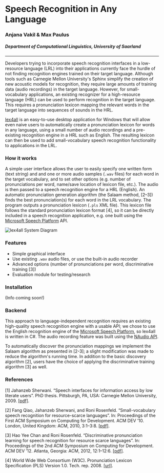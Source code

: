 # Speech Recognition in Any Language

### Anjana Vakil & Max Paulus
##### Department of Computational Linguistics, University of Saarland

***
Developers trying to incorporate speech recognition interfaces in a low-resource language (LRL) into their applications currently face the hurdle of not finding recognition engines trained on their target language. Although tools such as Carnegie Mellon University's Sphinx simplify the creation of new acoustic models for recognition, they require large amounts of training data (audio recordings) in the target language. However, for small-vocabulary applications, an existing recognizer for a high-resource language (HRL) can be used to perform recognition in the target language. This requires a pronunciation lexicon mapping the relevant words in the target language into sequences of sounds in the HRL.

[lex4all](https://github.com/lex4all/lex4all) is an easy-to-use desktop application for Windows that will allow even naive users to automatically create a pronunciation lexicon for words in any language, using a small number of audio recordings and a pre-existing recognition engine in a HRL such as English. The resulting lexicon can then be used to add small-vocabulary speech recognition functionality to applications in the LRL.

### How it works

A simple user interface allows the user to easily specify one written form (text string) and and one or more audio samples (`.wav` files) for each word in the target vocabulary, and to set other options (e.g. number of pronunciations per word, name/save location of lexicon file, etc.). The audio is then passed to a speech recognition engine for a HRL (English). An automatic pronunciation generation algorithm (the Salaam method, [2–3]) finds the best pronunciation(s) for each word in the LRL vocabulary. The program outputs a pronunciation lexicon (`.pls` XML file). This lexicon file follows the standard pronunciation lexicon format [4], so it can be directly included in a speech recognition application, e.g. one built using the [Microsoft Speech Platform](http://msdn.microsoft.com/en-us/library/hh361572) API.

![lex4all System Diagram](https://docs.google.com/drawings/d/1eBPzBluKxJkQLYjMdbYRxi5z1Ez8OgwcMUtmbnbwQpk/pub?w=960&h=582)

### Features

* Simple graphical interface
* Use existing `.wav` audio files, or use the built-in audio recorder
* Advanced options (number of pronunciations per word, discriminative training [3])
* Evaluation module for testing/research


### Installation

(Info coming soon!)

### Backend

This approach to language-independent recognition requires an existing high-quality speech recognition engine with a usable API; we chose to use the English recognition engine of the [Microsoft Speech Platform](http://msdn.microsoft.com/en-us/library/hh361572), so lex4all is written in C#. The audio recording feature was built using the [NAudio API](http://naudio.codeplex.com/).

To automatically discover the pronunciation mappings we implement the Salaam algorithm as presented in [2-3]; a slight modification was made to reduce the algorithm's running time. In addition to the basic discovery algorithm [2], users have the choice of applying the discriminative training algorithm [3] as well. 

### References

[1] Jahanzeb Sherwani. “Speech interfaces for information access by low literate users”. PhD thesis. Pittsburgh, PA, USA: Carnegie Mellon University, 2009. [\[pdf\]](http://reports-archive.adm.cs.cmu.edu/anon/anon/home/ftp/usr/ftp/2009/CMU-CS-09-131.pdf).

[2] Fang Qiao, Jahanzeb Sherwani, and Roni Rosenfeld. “Small-vocabulary speech recognition for resource-scarce languages”. In: Proceedings of the First ACM Symposium on Computing for Development. ACM DEV ’10. London, United Kingdom: ACM, 2010, 3:1–3:8. [\[pdf\]](http://doi.acm.org/10.1145/1926180.1926184).

[3] Hao Yee Chan and Roni Rosenfeld. “Discriminative pronunciation learning for speech recognition for resource scarce languages”. In: Proceedings of the 2nd ACM Symposium on Computing for Development. ACM DEV ’12. Atlanta, Georgia: ACM, 2012, 12:1–12:6. [\[pdf\]](http://doi.acm.org/10.1145/2160601.2160618).

[4] World Wide Web Consortium (W3C). Pronunciation Lexicon Specification (PLS) Version 1.0. Tech. rep. 2008. [\[url\]](http://www.w3.org/TR/pronunciation-lexicon/).



